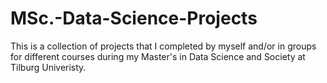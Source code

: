 # MSc.-Data-Science-Projects
This is a collection of projects that I completed by myself and/or in groups for different courses during my Master's in Data Science and Society at Tilburg Univeristy.
